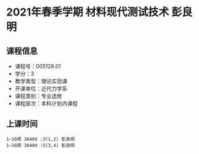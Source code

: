 # 2021年春季学期 材料现代测试技术 彭良明






## 课程信息

- 课程号：005128.01
- 学分：3
- 教学类型：理论实验课
- 开课单位：近代力学系
- 课程类别：专业选修
- 课程层次：本科计划内课程

## 上课时间

```
1~10周 3A404 :3(1,2) 彭良明
1~10周 3A404 :5(3,4) 彭良明
```

